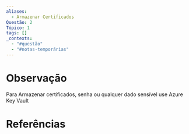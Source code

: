 ```yaml
---
aliases:
  - Armazenar Certificados
Questão: 2
Tópico: 1
tags: []
_contexts:
  - "#questão"
  - "#notas-temporárias"
---
```


# Observação
Para Armazenar certificados, senha ou qualquer dado sensível use Azure Key Vault

# Referências 